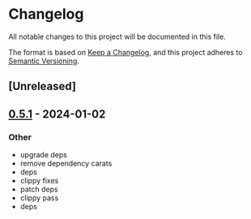 # Changelog
All notable changes to this project will be documented in this file.

The format is based on [Keep a Changelog](https://keepachangelog.com/en/1.0.0/),
and this project adheres to [Semantic Versioning](https://semver.org/spec/v2.0.0.html).

## [Unreleased]

## [0.5.1](https://github.com/trillium-rs/trillium/compare/trillium-static-compiled-v0.5.0...trillium-static-compiled-v0.5.1) - 2024-01-02

### Other
- upgrade deps
- remove dependency carats
- deps
- clippy fixes
- patch deps
- clippy pass
- deps
